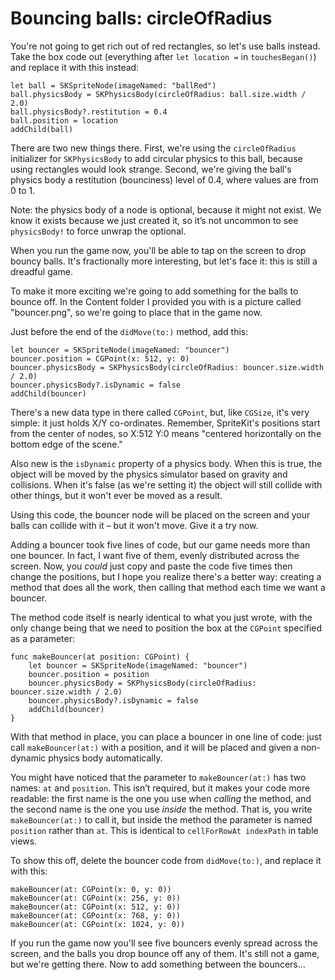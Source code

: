 # Bouncing balls: circleOfRadius

<!-- YOUTUBE: f-qio_g_D2Y -->

You're not going to get rich out of red rectangles, so let's use balls instead. Take the box code out (everything after `let location =` in `touchesBegan()`) and replace it with this instead:

    let ball = SKSpriteNode(imageNamed: "ballRed")
    ball.physicsBody = SKPhysicsBody(circleOfRadius: ball.size.width / 2.0)
    ball.physicsBody?.restitution = 0.4
    ball.position = location
    addChild(ball)

There are two new things there. First, we're using the `circleOfRadius` initializer for `SKPhysicsBody` to add circular physics to this ball, because using rectangles would look strange. Second, we're giving the ball's physics body a restitution (bounciness) level of 0.4, where values are from 0 to 1.

Note: the physics body of a node is optional, because it might not exist. We know it exists because we just created it, so it’s not uncommon to see `physicsBody!` to force unwrap the optional.

When you run the game now, you'll be able to tap on the screen to drop bouncy balls. It's fractionally more interesting, but let's face it: this is still a dreadful game.

To make it more exciting we're going to add something for the balls to bounce off. In the Content folder I provided you with is a picture called "bouncer.png", so we're going to place that in the game now.

Just before the end of the `didMove(to:)` method, add this:

    let bouncer = SKSpriteNode(imageNamed: "bouncer")
    bouncer.position = CGPoint(x: 512, y: 0)
    bouncer.physicsBody = SKPhysicsBody(circleOfRadius: bouncer.size.width / 2.0)
    bouncer.physicsBody?.isDynamic = false
    addChild(bouncer)

There's a new data type in there called `CGPoint`, but, like `CGSize`, it's very simple: it just holds X/Y co-ordinates. Remember, SpriteKit's positions start from the center of nodes, so X:512 Y:0 means "centered horizontally on the bottom edge of the scene."

Also new is the `isDynamic` property of a physics body. When this is true, the object will be moved by the physics simulator based on gravity and collisions. When it's false (as we're setting it) the object will still collide with other things, but it won't ever be moved as a result.

Using this code, the bouncer node will be placed on the screen and your balls can collide with it – but it won't move. Give it a try now.

Adding a bouncer took five lines of code, but our game needs more than one bouncer. In fact, I want five of them, evenly distributed across the screen. Now, you *could* just copy and paste the code five times then change the positions, but I hope you realize there's a better way: creating a method that does all the work, then calling that method each time we want a bouncer.

The method code itself is nearly identical to what you just wrote, with the only change being that we need to position the box at the `CGPoint` specified as a parameter:

    func makeBouncer(at position: CGPoint) {
        let bouncer = SKSpriteNode(imageNamed: "bouncer")
        bouncer.position = position
        bouncer.physicsBody = SKPhysicsBody(circleOfRadius: bouncer.size.width / 2.0)
        bouncer.physicsBody?.isDynamic = false
        addChild(bouncer)
    }

With that method in place, you can place a bouncer in one line of code: just call `makeBouncer(at:)` with a position, and it will be placed and given a non-dynamic physics body automatically.

You might have noticed that the parameter to `makeBouncer(at:)` has two names: `at` and `position`. This isn’t required, but it makes your code more readable: the first name is the one you use when *calling* the method, and the second name is the one you use *inside* the method. That is, you write `makeBouncer(at:)` to call it, but inside the method the parameter is named `position` rather than `at`. This is identical to `cellForRowAt indexPath` in table views.

To show this off, delete the bouncer code from `didMove(to:)`, and replace it with this:

    makeBouncer(at: CGPoint(x: 0, y: 0))
    makeBouncer(at: CGPoint(x: 256, y: 0))
    makeBouncer(at: CGPoint(x: 512, y: 0))
    makeBouncer(at: CGPoint(x: 768, y: 0))
    makeBouncer(at: CGPoint(x: 1024, y: 0))

If you run the game now you'll see five bouncers evenly spread across the screen, and the balls you drop bounce off any of them. It's still not a game, but we're getting there. Now to add something between the bouncers…
